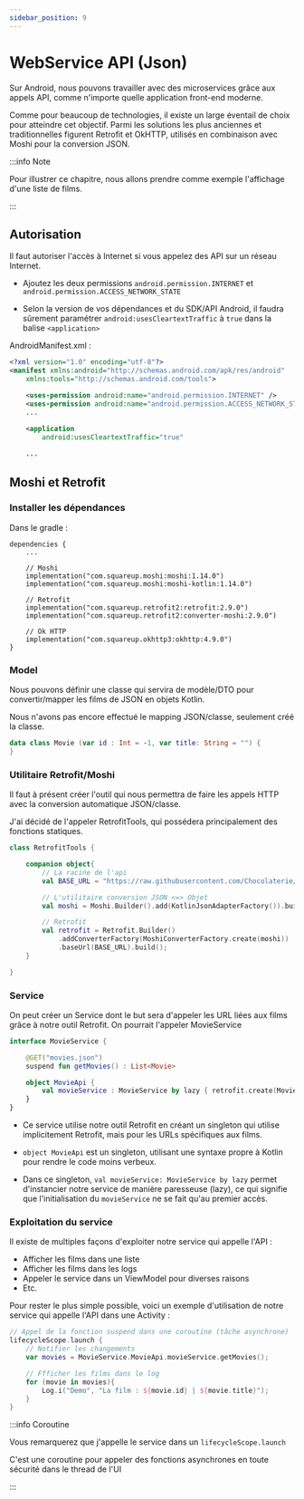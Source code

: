 ```yaml
---
sidebar_position: 9
---
```


# WebService API (Json)

Sur Android, nous pouvons travailler avec des microservices grâce aux appels API, comme n'importe quelle application front-end moderne.

Comme pour beaucoup de technologies, il existe un large éventail de choix pour atteindre cet objectif. Parmi les solutions les plus anciennes et traditionnelles figurent Retrofit et OkHTTP, utilisés en combinaison avec Moshi pour la conversion JSON.

:::info Note

Pour illustrer ce chapitre, nous allons prendre comme exemple l'affichage d'une liste de films.

:::


## Autorisation

Il faut autoriser l'accès à Internet si vous appelez des API sur un réseau Internet.

- Ajoutez les deux permissions `android.permission.INTERNET` et `android.permission.ACCESS_NETWORK_STATE`

- Selon la version de vos dépendances et du SDK/API Android, il faudra sûrement paramétrer `android:usesCleartextTraffic` à `true` dans la balise `<application>`


AndroidManifest.xml :

```xml
<?xml version="1.0" encoding="utf-8"?>
<manifest xmlns:android="http://schemas.android.com/apk/res/android"
    xmlns:tools="http://schemas.android.com/tools">

    <uses-permission android:name="android.permission.INTERNET" />
    <uses-permission android:name="android.permission.ACCESS_NETWORK_STATE" />
    ...

    <application
        android:usesCleartextTraffic="true"
        
    ...
```

## Moshi et Retrofit

### Installer les dépendances

Dans le gradle :

```
dependencies {
    ...

    // Moshi
    implementation("com.squareup.moshi:moshi:1.14.0")
    implementation("com.squareup.moshi:moshi-kotlin:1.14.0")

    // Retrofit
    implementation("com.squareup.retrofit2:retrofit:2.9.0")
    implementation("com.squareup.retrofit2:converter-moshi:2.9.0")

    // Ok HTTP
    implementation("com.squareup.okhttp3:okhttp:4.9.0")
}
```

### Model

Nous pouvons définir une classe qui servira de modèle/DTO pour convertir/mapper les films de JSON en objets Kotlin.

Nous n'avons pas encore effectué le mapping JSON/classe, seulement créé la classe.

```kotlin
data class Movie (var id : Int = -1, var title: String = "") {
}
```

### Utilitaire Retrofit/Moshi

Il faut à présent créer l'outil qui nous permettra de faire les appels HTTP avec la conversion automatique JSON/classe.

J'ai décidé de l'appeler RetrofitTools, qui possédera principalement des fonctions statiques.

```kotlin
class RetrofitTools {

    companion object{
        // La racine de l'api
        val BASE_URL = "https://raw.githubusercontent.com/Chocolaterie/EniWebService/main/api/"

        // L'utilitaire conversion JSON <=> Objet
        val moshi = Moshi.Builder().add(KotlinJsonAdapterFactory()).build();

        // Retrofit
        val retrofit = Retrofit.Builder()
            .addConverterFactory(MoshiConverterFactory.create(moshi))
            .baseUrl(BASE_URL).build();
    }

}
```

### Service

On peut créer un Service dont le but sera d'appeler les URL liées aux films grâce à notre outil Retrofit. On pourrait l'appeler MovieService

```kotlin
interface MovieService {

    @GET("movies.json")
    suspend fun getMovies() : List<Movie>

    object MovieApi {
        val movieService : MovieService by lazy { retrofit.create(MovieService::class.java) }
    }
}
```

- Ce service utilise notre outil Retrofit en créant un singleton qui utilise implicitement Retrofit, mais pour les URLs spécifiques aux films.

- `object MovieApi` est un singleton, utilisant une syntaxe propre à Kotlin pour rendre le code moins verbeux.

- Dans ce singleton, `val movieService: MovieService by lazy` permet d'instancier notre service de manière paresseuse (lazy), ce qui signifie que l'initialisation du `movieService` ne se fait qu'au premier accès.

### Exploitation du service

Il existe de multiples façons d'exploiter notre service qui appelle l'API :
- Afficher les films dans une liste
- Afficher les films dans les logs
- Appeler le service dans un ViewModel pour diverses raisons
- Etc.

Pour rester le plus simple possible, voici un exemple d'utilisation de notre service qui appelle l'API dans une Activity :

```kotlin
// Appel de la fonction suspend dans une coroutine (tâche asynchrone)
lifecycleScope.launch {
    // Notifier les changements
    var movies = MovieService.MovieApi.movieService.getMovies();

    // Ffficher les films dans le log
    for (movie in movies){
        Log.i("Demo", "La film : ${movie.id} | ${movie.title}");
    }
}
```

:::info Coroutine

Vous remarquerez que j'appelle le service dans un `lifecycleScope.launch`

C'est une coroutine pour appeler des fonctions asynchrones en toute sécurité dans le thread de l'UI

:::


